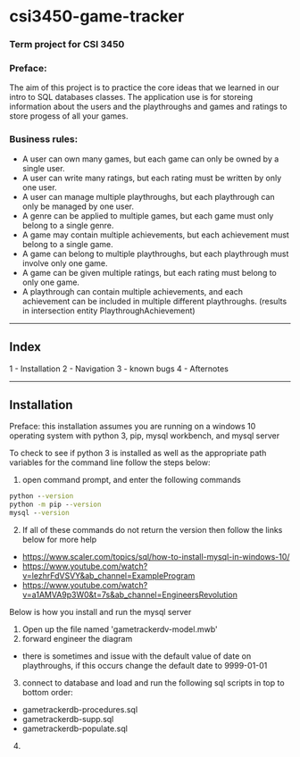 # csi3450-game-tracker
### Term project for CSI 3450

### Preface:
The aim of this project is to practice the core ideas that we learned in our intro to SQL databases classes. The application use is for storeing information about the users and the playthroughs and games and ratings to store progess of all your games.

### Business rules:
- A user can own many games, but each game can only be owned by a single user. 
- A user can write many ratings, but each rating must be written by only one user.
- A user can manage multiple playthroughs, but each playthrough can only be managed by one user.
- A genre can be applied to multiple games, but each game must only belong to a single genre.
- A game may contain multiple achievements, but each achievement must belong to a single game.
- A game can belong to multiple playthroughs, but each playthrough must involve only one game.
- A game can be given multiple ratings, but each rating must belong to only one game.
- A playthrough can contain multiple achievements, and each achievement can be included in multiple different playthroughs. (results in intersection entity PlaythroughAchievement)

__________
## Index
1 - Installation
2 - Navigation
3 - known bugs
4 - Afternotes
__________
## Installation

Preface: this installation assumes you are running on a windows 10 operating system with python 3, pip, mysql workbench, and mysql server

To check to see if python 3 is installed as well as the appropriate path variables for the command line follow the steps below:
1. open command prompt, and enter the following commands
 ```cmd
 python --version
 python -m pip --version
 mysql --version
 ```
2. If all of these commands do not return the version then follow the links below for more help
 - https://www.scaler.com/topics/sql/how-to-install-mysql-in-windows-10/
 - https://www.youtube.com/watch?v=lezhrFdVSVY&ab_channel=ExampleProgram
 - https://www.youtube.com/watch?v=a1AMVA9p3W0&t=7s&ab_channel=EngineersRevolution


Below is how you install and run the mysql server
1. Open up the file named 'gametrackerdv-model.mwb' 
2. forward engineer the diagram 
- there is sometimes and issue with the default value of date on playthroughs, if this occurs change the default date to 9999-01-01
3. connect to database and load and run the following sql scripts in top to bottom order:
 - gametrackerdb-procedures.sql
 - gametrackerdb-supp.sql
 - gametrackerdb-populate.sql
4. 











